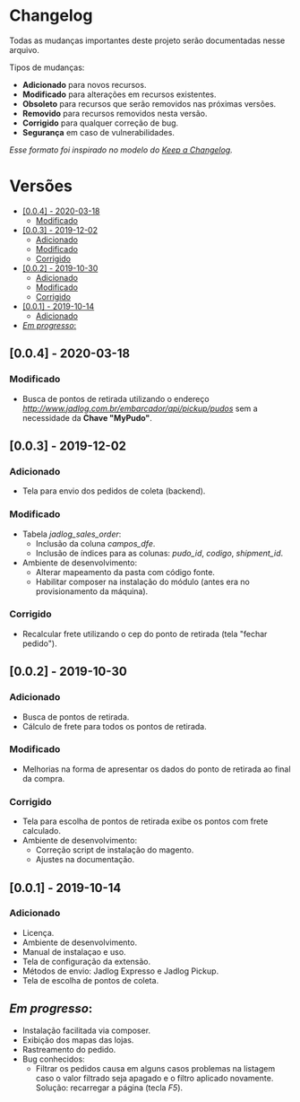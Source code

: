 # Changelog
Todas as mudanças importantes deste projeto serão documentadas nesse arquivo.

Tipos de mudanças:
- **Adicionado** para novos recursos.
- **Modificado** para alterações em recursos existentes.
- **Obsoleto** para recursos que serão removidos nas próximas versões.
- **Removido** para recursos removidos nesta versão.
- **Corrigido** para qualquer correção de bug.
- **Segurança** em caso de vulnerabilidades.

*Esse formato foi inspirado no modelo do [Keep a Changelog](https://keepachangelog.com/pt-BR/1.0.0/).*

# Versões
<!-- MarkdownTOC -->

- [\[0.0.4\] - 2020-03-18](#004-2020-03-18)
  - [Modificado](#modificado)
- [\[0.0.3\] - 2019-12-02](#003-2019-12-02)
  - [Adicionado](#adicionado)
  - [Modificado](#modificado-1)
  - [Corrigido](#corrigido)
- [\[0.0.2\] - 2019-10-30](#002-2019-10-30)
  - [Adicionado](#adicionado-1)
  - [Modificado](#modificado-2)
  - [Corrigido](#corrigido-1)
- [\[0.0.1\] - 2019-10-14](#001-2019-10-14)
  - [Adicionado](#adicionado-2)
- [*Em progresso*:](#em-progresso)

<!-- /MarkdownTOC -->

<a id="004-2020-03-18"></a>
## [0.0.4] - 2020-03-18

<a id="modificado"></a>
### Modificado
- Busca de pontos de retirada utilizando o endereço *http://www.jadlog.com.br/embarcador/api/pickup/pudos* sem a necessidade da **Chave "MyPudo"**.
  
<a id="003-2019-12-02"></a>
## [0.0.3] - 2019-12-02

<a id="adicionado"></a>
### Adicionado
- Tela para envio dos pedidos de coleta (backend).

<a id="modificado-1"></a>
### Modificado
- Tabela *jadlog_sales_order*:
  - Inclusão da coluna *campos_dfe*.
  - Inclusão de índices para as colunas: *pudo_id*, *codigo*, *shipment_id*.
- Ambiente de desenvolvimento:
  - Alterar mapeamento da pasta com código fonte.
  - Habilitar composer na instalação do módulo (antes era no provisionamento da máquina).

<a id="corrigido"></a>
### Corrigido
- Recalcular frete utilizando o cep do ponto de retirada (tela "fechar pedido").

<a id="002-2019-10-30"></a>
## [0.0.2] - 2019-10-30

<a id="adicionado-1"></a>
### Adicionado
- Busca de pontos de retirada.
- Cálculo de frete para todos os pontos de retirada.

<a id="modificado-2"></a>
### Modificado
- Melhorias na forma de apresentar os dados do ponto de retirada ao final da compra.

<a id="corrigido-1"></a>
### Corrigido
- Tela para escolha de pontos de retirada exibe os pontos com frete calculado.
- Ambiente de desenvolvimento:
  - Correção script de instalação do magento.
  - Ajustes na documentação.

<a id="001-2019-10-14"></a>
## [0.0.1] - 2019-10-14

<a id="adicionado-2"></a>
### Adicionado
- Licença.
- Ambiente de desenvolvimento.
- Manual de instalaçao e uso.
- Tela de configuração da extensão.
- Métodos de envio: Jadlog Expresso e Jadlog Pickup.
- Tela de escolha de pontos de coleta.

<a id="em-progresso"></a>
## *Em progresso*:
  - Instalação facilitada via composer.
  - Exibição dos mapas das lojas.
  - Rastreamento do pedido.
  - Bug conhecidos:
    - Filtrar os pedidos causa em alguns casos problemas na listagem caso o valor filtrado seja apagado e o filtro aplicado novamente. Solução: recarregar a página (tecla *F5*).
